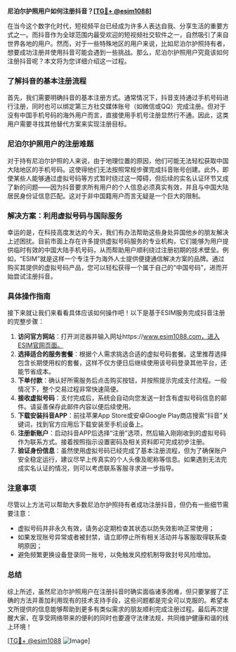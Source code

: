 **尼泊尔护照用户如何注册抖音？[[TG💪+ @esim1088](https://t.me/s/esim1088)]**

在当今这个数字化时代，短视频平台已经成为许多人表达自我、分享生活的重要方式之一。而抖音作为全球范围内最受欢迎的短视频社交软件之一，自然吸引了来自世界各地的用户。然而，对于一些特殊地区的用户来说，比如尼泊尔护照持有者，想要成功注册并使用抖音可能会遇到一些挑战。那么，尼泊尔护照用户究竟该如何注册抖音呢？本文将为您详细介绍这一过程。

### 了解抖音的基本注册流程

首先，我们需要明确抖音的基本注册方式。通常情况下，抖音支持通过手机号码进行注册，同时也可以绑定第三方社交媒体账号（如微信或QQ）完成注册。但对于没有中国手机号码的海外用户而言，直接使用手机号注册显然行不通。因此，这类用户需要寻找其他替代方案来实现注册目标。

### 尼泊尔护照用户的注册难题

对于持有尼泊尔护照的人来说，由于地理位置的原因，他们可能无法轻松获取中国大陆地区的手机号码。这使得他们无法按照常规步骤完成抖音账号创建。此外，即使某些人能够通过虚拟号码等方式暂时绕过这一障碍，但后续的实名认证环节又成了新的问题——因为抖音要求所有用户的个人信息必须真实有效，并且与中国大陆居民身份证信息匹配。这对于非中国籍用户而言无疑是一个巨大的限制。

### 解决方案：利用虚拟号码与国际服务

幸运的是，在科技高度发达的今天，我们有办法帮助这些身处异国他乡的朋友解决上述困扰。目前市面上存在许多提供虚拟号码服务的专业机构，它们能够为用户提供临时有效的中国大陆手机号码，从而帮助用户顺利绕过注册初期的技术壁垒。例如，“ESIM”就是这样一个专注于为海外人士提供便捷通信解决方案的品牌。通过购买其提供的虚拟号码产品，您可以轻松获得一个属于自己的“中国号码”，进而开始尝试注册抖音。

### 具体操作指南

接下来就让我们来看看具体应该如何操作吧！以下是基于ESIM服务完成抖音注册的完整步骤：

1. **访问官方网站**：打开浏览器并输入网址https://www.esim1088.com，进入ESIM官网页面。
2. **选择适合的服务套餐**：根据个人需求挑选合适的虚拟号码套餐。这里推荐选择包含长期使用权的套餐，这样不仅方便日后继续使用该号码登录其他平台，还能节省成本。
3. **下单付款**：确认好所需服务后点击购买按钮，并按照提示完成支付流程。一般情况下，整个交易过程非常快速简便。
4. **接收虚拟号码**：支付完成后，系统会自动向您发送一封含有虚拟号码信息的邮件。请妥善保存此邮件内容以便后续使用。
5. **下载安装抖音APP**：前往苹果App Store或安卓Google Play商店搜索“抖音”关键词，找到官方应用后下载安装至手机设备上。
6. **注册新账户**：启动抖音APP后选择“注册”选项，然后输入刚刚收到的虚拟号码作为联系方式。接着按照指示设置密码及相关资料即可完成初步注册。
7. **验证身份信息**：虽然使用虚拟号码已经完成了基本注册流程，但为了确保账户安全稳定运行，建议尽早上传真实的个人头像及昵称等信息。如果遇到无法完成实名认证的情况，则可以考虑联系客服寻求进一步指导。

### 注意事项

尽管以上方法可以帮助大多数尼泊尔护照持有者成功注册抖音，但仍有一些细节需要注意：
- 虚拟号码并非永久有效，请务必定期检查其状态以防失效影响正常使用；
- 如果发现账号异常或者被封禁，请立即停止所有相关活动并与客服取得联系查明原因；
- 避免频繁更换设备登录同一账号，以免触发风控机制导致封号风险增加。

### 总结

综上所述，虽然尼泊尔护照用户在注册抖音时确实面临诸多困难，但只要掌握了正确的方法并善加利用现有的技术支持手段，这些问题都是完全可以克服的。希望本文所提供的信息能够帮助到更多有类似需求的朋友顺利完成注册过程。最后再次提醒大家，在享受网络带来的便利的同时也要遵守法律法规，共同维护健康和谐的线上环境！

[[TG💪+ @esim1088](https://t.me/s/esim1088) ![Image](https://i.postimg.cc/4NQfJmqS/Snipaste-2025-05-13-00-14-12.png)]